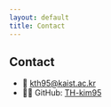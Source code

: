 ```yaml
---
layout: default
title: Contact
---
```


## Contact

- 📧 kth95@kaist.ac.kr  
- 🧑‍💻 GitHub: [TH-kim95](https://github.com/TH-kim95)
